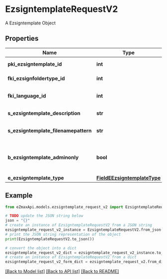 # EzsigntemplateRequestV2

A Ezsigntemplate Object

## Properties

Name | Type | Description | Notes
------------ | ------------- | ------------- | -------------
**pki_ezsigntemplate_id** | **int** | The unique ID of the Ezsigntemplate | [optional] 
**fki_ezsignfoldertype_id** | **int** | The unique ID of the Ezsignfoldertype. | [optional] 
**fki_language_id** | **int** | The unique ID of the Language.  Valid values:  |Value|Description| |-|-| |1|French| |2|English| | 
**s_ezsigntemplate_description** | **str** | The description of the Ezsigntemplate | 
**s_ezsigntemplate_filenamepattern** | **str** | The filename pattern of the Ezsigntemplate | [optional] 
**b_ezsigntemplate_adminonly** | **bool** | Whether the Ezsigntemplate can be accessed by admin users only (eUserType&#x3D;Normal) | 
**e_ezsigntemplate_type** | [**FieldEEzsigntemplateType**](FieldEEzsigntemplateType.md) |  | 

## Example

```python
from eZmaxApi.models.ezsigntemplate_request_v2 import EzsigntemplateRequestV2

# TODO update the JSON string below
json = "{}"
# create an instance of EzsigntemplateRequestV2 from a JSON string
ezsigntemplate_request_v2_instance = EzsigntemplateRequestV2.from_json(json)
# print the JSON string representation of the object
print(EzsigntemplateRequestV2.to_json())

# convert the object into a dict
ezsigntemplate_request_v2_dict = ezsigntemplate_request_v2_instance.to_dict()
# create an instance of EzsigntemplateRequestV2 from a dict
ezsigntemplate_request_v2_form_dict = ezsigntemplate_request_v2.from_dict(ezsigntemplate_request_v2_dict)
```
[[Back to Model list]](../README.md#documentation-for-models) [[Back to API list]](../README.md#documentation-for-api-endpoints) [[Back to README]](../README.md)



